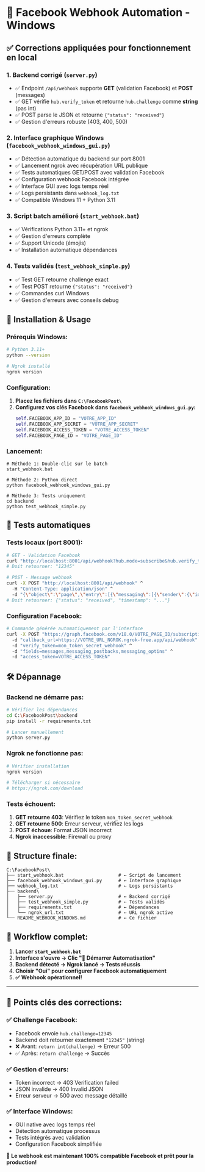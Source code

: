 # 🚀 Facebook Webhook Automation - Windows

## ✅ Corrections appliquées pour fonctionnement en local

### 1. **Backend corrigé (`server.py`)**
- ✅ Endpoint `/api/webhook` supporte **GET** (validation Facebook) et **POST** (messages)
- ✅ GET vérifie `hub.verify_token` et retourne `hub.challenge` comme **string** (pas int)
- ✅ POST parse le JSON et retourne `{"status": "received"}`
- ✅ Gestion d'erreurs robuste (403, 400, 500)

### 2. **Interface graphique Windows (`facebook_webhook_windows_gui.py`)**
- ✅ Détection automatique du backend sur port 8001
- ✅ Lancement ngrok avec récupération URL publique
- ✅ Tests automatiques GET/POST avec validation Facebook
- ✅ Configuration webhook Facebook intégrée
- ✅ Interface GUI avec logs temps réel
- ✅ Logs persistants dans `webhook_log.txt`
- ✅ Compatible Windows 11 + Python 3.11

### 3. **Script batch amélioré (`start_webhook.bat`)**
- ✅ Vérifications Python 3.11+ et ngrok
- ✅ Gestion d'erreurs complète
- ✅ Support Unicode (émojis)
- ✅ Installation automatique dépendances

### 4. **Tests validés (`test_webhook_simple.py`)**
- ✅ Test GET retourne challenge exact
- ✅ Test POST retourne `{"status": "received"}`
- ✅ Commandes curl Windows
- ✅ Gestion d'erreurs avec conseils debug

## 🔧 Installation & Usage

### Prérequis Windows:
```bash
# Python 3.11+
python --version

# Ngrok installé
ngrok version
```

### Configuration:
1. **Placez les fichiers dans `C:\FacebookPost\`**
2. **Configurez vos clés Facebook dans `facebook_webhook_windows_gui.py`:**
   ```python
   self.FACEBOOK_APP_ID = "VOTRE_APP_ID"
   self.FACEBOOK_APP_SECRET = "VOTRE_APP_SECRET"  
   self.FACEBOOK_ACCESS_TOKEN = "VOTRE_ACCESS_TOKEN"
   self.FACEBOOK_PAGE_ID = "VOTRE_PAGE_ID"
   ```

### Lancement:
```batch
# Méthode 1: Double-clic sur le batch
start_webhook.bat

# Méthode 2: Python direct
python facebook_webhook_windows_gui.py

# Méthode 3: Tests uniquement
cd backend
python test_webhook_simple.py
```

## 🧪 Tests automatiques

### Tests locaux (port 8001):
```bash
# GET - Validation Facebook
curl "http://localhost:8001/api/webhook?hub.mode=subscribe&hub.verify_token=mon_token_secret_webhook&hub.challenge=12345"
# Doit retourner: "12345"

# POST - Message webhook  
curl -X POST "http://localhost:8001/api/webhook" ^
  -H "Content-Type: application/json" ^
  -d "{\"object\":\"page\",\"entry\":[{\"messaging\":[{\"sender\":{\"id\":\"test\"},\"message\":{\"text\":\"Hello\"}}]}]}"
# Doit retourner: {"status": "received", "timestamp": "..."}
```

### Configuration Facebook:
```bash
# Commande générée automatiquement par l'interface
curl -X POST "https://graph.facebook.com/v18.0/VOTRE_PAGE_ID/subscriptions" ^
  -d "callback_url=https://VOTRE_URL_NGROK.ngrok-free.app/api/webhook" ^
  -d "verify_token=mon_token_secret_webhook" ^
  -d "fields=messages,messaging_postbacks,messaging_optins" ^
  -d "access_token=VOTRE_ACCESS_TOKEN"
```

## 🛠️ Dépannage

### Backend ne démarre pas:
```bash
# Vérifier les dépendances
cd C:\FacebookPost\backend
pip install -r requirements.txt

# Lancer manuellement
python server.py
```

### Ngrok ne fonctionne pas:
```bash
# Vérifier installation
ngrok version

# Télécharger si nécessaire
# https://ngrok.com/download
```

### Tests échouent:
1. **GET retourne 403**: Vérifiez le token `mon_token_secret_webhook`
2. **GET retourne 500**: Erreur serveur, vérifiez les logs
3. **POST échoue**: Format JSON incorrect
4. **Ngrok inaccessible**: Firewall ou proxy

## 📁 Structure finale:
```
C:\FacebookPost\
├── start_webhook.bat                    # ← Script de lancement
├── facebook_webhook_windows_gui.py      # ← Interface graphique
├── webhook_log.txt                      # ← Logs persistants
├── backend\
│   ├── server.py                        # ← Backend corrigé
│   ├── test_webhook_simple.py           # ← Tests validés
│   ├── requirements.txt                 # ← Dépendances
│   └── ngrok_url.txt                    # ← URL ngrok active
└── README_WEBHOOK_WINDOWS.md            # ← Ce fichier
```

## 🎯 Workflow complet:

1. **Lancer `start_webhook.bat`**
2. **Interface s'ouvre → Clic "🚀 Démarrer Automatisation"**
3. **Backend détecté → Ngrok lancé → Tests réussis**
4. **Choisir "Oui" pour configurer Facebook automatiquement**
5. **✅ Webhook opérationnel!**

---

## 🔑 Points clés des corrections:

### ✅ Challenge Facebook:
- Facebook envoie `hub.challenge=12345`
- Backend doit retourner exactement `"12345"` (string)
- ❌ Avant: `return int(challenge)` → Erreur 500
- ✅ Après: `return challenge` → Succès

### ✅ Gestion d'erreurs:
- Token incorrect → 403 Verification failed
- JSON invalide → 400 Invalid JSON  
- Erreur serveur → 500 avec message détaillé

### ✅ Interface Windows:
- GUI native avec logs temps réel
- Détection automatique processus
- Tests intégrés avec validation
- Configuration Facebook simplifiée

**🎉 Le webhook est maintenant 100% compatible Facebook et prêt pour la production!**